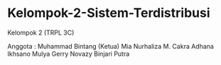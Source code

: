 # Kelompok-2-Sistem-Terdistribusi
Kelompok 2 (TRPL 3C)

Anggota :
Muhammad Bintang (Ketua)
Mia Nurhaliza
M. Cakra Adhana
Ikhsano Mulya
Gerry Novazy Binjari Putra
